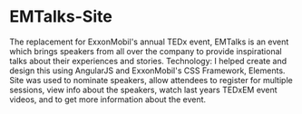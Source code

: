 # EMTalks-Site
The replacement for ExxonMobil's annual TEDx event, EMTalks is an event which brings speakers from all over the company to provide inspirational talks about their experiences and stories.   Technology: I helped create and design this using AngularJS and ExxonMobil's CSS Framework, Elements.   Site was used to nominate speakers, allow attendees to register for multiple sessions, view info about the speakers, watch last years TEDxEM event videos, and to get more information about the event.
